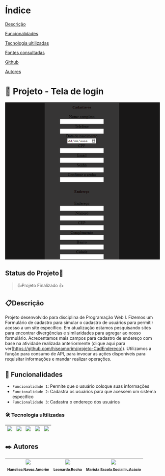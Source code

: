 # Índice

[Descrição](#descri%C3%A7%C3%A3o)  

[Funcionalidades](#funcionalidades)  

[Tecnologia ultilizadas](#tecnologia-ultilizadas)  

[Fontes consultadas](#fontes-consultadas)

[Github](https://github.com/)

[Autores](#autores)  

# 🚀 Projeto - Tela de login

![imagem](imglogin/imglogin.png)

## Status do Projeto🚧
> 👍Projeto Finalizado 👍

## 📋Descrição
Projeto desenvolvido para disciplina de Programação Web I. Fizemos um Formulário de cadastro para simular o cadastro de usuários para permitir acesso a um site específico.
Em atualização estamos pesquisando sites para encontrar divergências e similaridades para agregar ao nosso formulário. Acrecentamos mais campos para cadastro de endereço com base na atividade realizada anteriormente (clique aqui para ver[https://github.com/hiseamorim/projeto-CadEndereco]). 
Utilizamos a função para consumo de API, para invocar as ações disponíveis para requisitar informações e mandar realizar operações.

## 🔧 Funcionalidades
- `Funcionalidade 1`: Permite que o usuário coloque suas informações
- `Funcionalidade 2`: Cadastra os usuários para que acessem um sistema específico
- `Funcionalidade 3`: Cadastra o endereço dos usuários

### 🛠️ Tecnologia ultilizadas
<img src="https://cdn.jsdelivr.net/gh/devicons/devicon/icons/github/github-original-wordmark.svg" width=50  />  |<img src="https://cdn.jsdelivr.net/gh/devicons/devicon/icons/javascript/javascript-plain.svg" width=50 /> |  <img src="https://cdn.jsdelivr.net/gh/devicons/devicon/icons/bootstrap/bootstrap-original.svg" width=50/> |  <img src="https://cdn.jsdelivr.net/gh/devicons/devicon/icons/html5/html5-original-wordmark.svg" width=50 /> |<img src="https://cdn.jsdelivr.net/gh/devicons/devicon/icons/css3/css3-original-wordmark.svg" width=50/> |
| :---: | :---: | :---: | :---: | :---: |


## ✒️ Autores
| [<img loading="lazy" src="https://avatars.githubusercontent.com/u/105460028?v=4" width=115><br><sub>Hanelise Naves Amorim</sub>](https://github.com/hiseamorim) |  [<img loading="lazy" src="https://avatars.githubusercontent.com/u/86802310?v=4" width=115><br><sub>Leonardo Rocha</sub>](https://github.com/LeonardoRochaMarista) |  [<img loading="lazy" src="https://avatars.githubusercontent.com/u/86796647?s=200&v=4" width=115><br><sub>Marista Escola Social Ir. Acácio</sub>](https://github.com/MaristaIrAcacio) |
| :---: | :---: | :---: |
